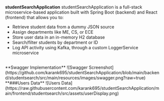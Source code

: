 **studentSearchApplication**
studentSearchApplication is a full-stack microservice-based application built with Spring Boot (backend) and React (frontend) that allows you to:
- Retrieve student data from a dummy JSON source
- Assign departments like ME, CS, or ECE
- Store user data in an in-memory H2 database
- Search/filter students by department or ID
- Log API activity using Kafka, through a custom LoggerService microservice<br>
<br>
**Swagger Implementation**
![Swagger Screenshot](https://github.com/karank695/studentSearchApplication/blob/main/backend/studentsearch/src/main/resources/images/swagger.png?raw=true)
<br>
**###Users Data**
![Users Data](https://raw.githubusercontent.com/karank695/studentSearchApplication/main/frontend/studentsearch/src/assets/userDisplay.png)
  
  

